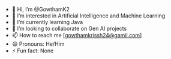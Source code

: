 - 👋 Hi, I’m @GowthamK2
- 👀 I’m interested in Artificial Intelligence and Machine Learning
- 🌱 I’m currently learning Java
- 💞️ I’m looking to collaborate on Gen AI projects
- 📫 How to reach me [gowthamkrissh24@gamil.com]
- 😄 Pronouns: He/Him
- ⚡ Fun fact: None

<!---
GowthamK2/GowthamK2 is a ✨ special ✨ repository because its `README.md` (this file) appears on your GitHub profile.
You can click the Preview link to take a look at your changes.
--->
